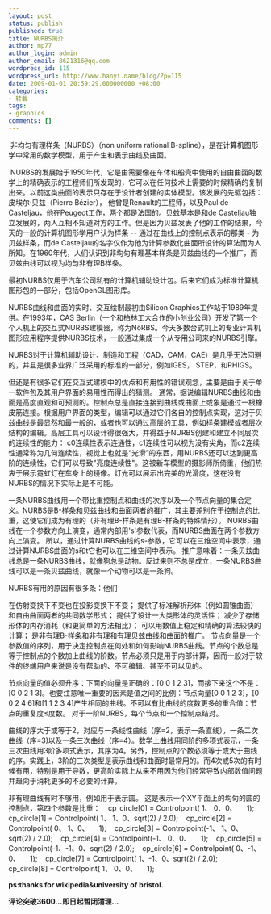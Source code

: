 ```yaml
---
layout: post
status: publish
published: true
title: NURBS简介
author: mp77
author_login: admin
author_email: 8621316@qq.com
wordpress_id: 115
wordpress_url: http://www.hanyi.name/blog/?p=115
date: 2009-01-01 20:59:29.000000000 +08:00
categories:
- 转载
tags:
- graphics
comments: []
---
```

 非均匀有理样条（NURBS）（non uniform rational B-spline），是在<span style="color: #000000;">计算机图形学</span>中常用的数学模型，用于产生和表示曲线及曲面。

 NURBS的发展始于1950年代，它是由需要像在车体和船壳中使用的自由曲面的数学上的精确表示的工程师们所发现的，它可以在任何技术上需要的时候精确的复制出来。以前这类曲面的表示只存在于设计者创建的实体模型。该发展的先驱包括：皮埃尔·贝兹（Pierre Bézier）， 他曾是Renault的工程师，以及Paul de Casteljau，他在Peugeot工作，两个都是法国的。贝兹基本是和de Casteljau独立发展的，两人互相不知道对方的工作。但是因为贝兹发表了他的工作的结果，今天的一般的计算机图形学用户认为样条 -- 通过在曲线上的控制点表示的那类 - 为贝兹样条，而de Casteljau的名字仅作为他为计算参数化曲面所设计的算法而为人所知。在1960年代，人们认识到非均匀有理基本样条是贝兹曲线的一个推广，而贝兹曲线可以视为均匀非有理B样条。

最初NURBS仅用于汽车公司私有的计算机辅助设计包。后来它们成为标准计算机图形包的一部分，包括OpenGL图形库。

NURBS曲线和曲面的实时、交互绘制最初由Silicon Graphics工作站于1989年提供。在1993年，CAS Berlin（一个和柏林工大合作的小创业公司）开发了第一个个人机上的交互式NURBS建模器，称为NöRBS。今天多数台式机上的专业计算机图形应用程序提供NURBS技术，一般通过集成一个从专用公司来的NURBS引擎。

NURBS对于计算机辅助设计、制造和工程（CAD，CAM，CAE）是几乎无法回避的，并且是很多业界广泛采用的标准的一部分，例如IGES， STEP，和PHIGS。

但还是有很多它们在交互式建模中的优点和有用性的错误观念，主要是由于关于单一软件包及其用户界面的易用性而得出的猜测。 通常，据说编辑NURBS曲线和曲面是高度直观和可预测的。控制点总是直接连接到曲线或曲面上或象是通过一根橡皮筋连接。根据用户界面的类型，编辑可以通过它们各自的控制点实现，这对于贝兹曲线是最显然和最一般的，或者也可以通过高层的工具，例如样条建模或者层次结构的编辑。高层工具可以设计得很强大，并得益于NURBS创建和建立不同层次的连续性的能力： c0连续性表示连通性，c1连续性可以视为没有尖角，而c2连续性通常称为几何连续性，视觉上也就是“光滑”的东西，用NURBS还可以达到更高阶的连续性，它们可以导致"亮度连续性"。这被新车模型的摄影师所倚重，他们热衷于展示霓虹灯在车身上的镜像。灯光可以展示出完美的光滑度，这在没有NURBS的情况下实际上是不可能。

一条NURBS曲线用一个带比重控制点和曲线的次序以及一个节点向量的集合定义。NURBS是B-样条和贝兹曲线和曲面两者的推广，其主要差别在于控制点的比重，这使它们成为有理的（非有理B-样条是有理B-样条的特殊情形）。 NURBS曲线在一个参数方向上演变，通常内部用's'参数代表，而NURBS曲面在两个参数方向上演变。 所以，通过计算NURBS曲线的s-参数，它可以在三维空间中表示，通过计算NURBS曲面的s和t它也可以在三维空间中表示。 推广意味着：一条贝兹曲线总是一条NURBS曲线，就像狗总是动物。反过来则不总是成立，一条NURBS曲线可以是一条贝兹曲线，就像一个动物可以是一条狗。

NURBS有用的原因有很多条：他们

在仿射变换下不变也在投影变换下不变；
提供了标准解析形体（例如圆锥曲面）和自由曲面两者的共同数学形式；
提供了设计一大类形体的灵活性；
减少了存储形体的内存消耗（和更简单的方法相比）；
可以用数值上稳定和精确的算法较快的计算；
是非有理B-样条和非有理和有理贝兹曲线和曲面的推广。
节点向量是一个参数值的序列，用于决定控制点在何处和如何影响NURBS曲线。节点的个数总是等于控制点的个数加上曲线的阶数。节点必须只是用于内部计算，因而一般对于软件的终端用户来说是没有帮助的、不可编辑、甚至不可以见的。

节点向量的值必须升序：下面的向量是正确的：[0 0 1 2 3]，而接下来这个不是：[0 0 2 1 3]。也要注意唯一重要的因素是值之间的比例：节点向量[0 0 1 2 3]，[0 0 2 4 6]和[1 1 2 3 4]产生相同的曲线。不可以有比曲线的度数更多的重合值：节点的重复度≤度数。 对于一阶NURBS，每个节点和一个控制点结对。

曲线的序大于或等于2，对应与一条线性曲线（序=2，表示一条直线），一条二次曲线（序=3)以及一条三次曲线（序=4）。数学上曲线用同阶的多项式表示，一条三次曲线用3阶多项式表示，其序为4。另外，控制点的个数必须等于或大于曲线的序。实践上，3阶的三次类型是表示曲线和曲面时最常用的。而4次或5次的有时候有用，特别是用于导数，更高阶实际上从来不用因为他们经常导致内部数值问题并趋向于消耗更多的不必要的计算。

非有理曲线有时不够用，例如用于表示圆。 这是表示一个XY平面上的均匀的圆的控制点，第四个参数是比重：
   cp_circle[0] = Controlpoint( 1、 0、0、     1);
   cp_circle[1] = Controlpoint( 1、 1、0、sqrt(2) / 2.0);
   cp_circle[2] = Controlpoint( 0、 1、0、     1);
   cp_circle[3] = Controlpoint(-1、 1、0、sqrt(2) / 2.0);
   cp_circle[4] = Controlpoint(-1、 0、0、     1);
   cp_circle[5] = Controlpoint(-1、-1、0、sqrt(2) / 2.0);
   cp_circle[6] = Controlpoint( 0、-1、0、     1);
   cp_circle[7] = Controlpoint( 1、-1、0、sqrt(2) / 2.0);
   cp_circle[8] = Controlpoint( 1、 0、0、     1);

<strong>ps:thanks for wikipedia&amp;university of bristol.</strong>

<strong>评论突破3600...即日起暂闭清理...</strong>
